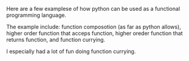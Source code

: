 Here are a few examplese of how python can be used as a functional programming language.

The example include: function composotion (as far as python allows), higher order function that acceps function, higher oreder function that returns function, and function currying.

I especially had a lot of fun doing function currying.
